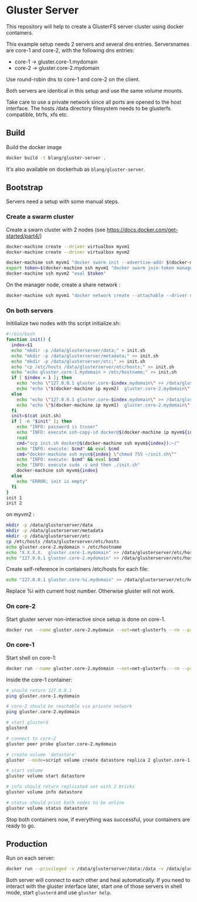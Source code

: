 # Gluster Server

This repository will help to create a GlusterFS server cluster using docker containers.

This example setup needs 2 servers and several dns entries. 
Serversnames are core-1 and core-2, with the following dns entries:
- core-1 -> gluster.core-1.mydomain
- core-2 -> gluster.core-2.mydomain

Use round-robin dns to core-1 and core-2 on the client.

Both servers are identical in this setup and use the same volume mounts.

Take care to use a private network since all ports are opened to the host interface.
The hosts /data directory filesystem needs to be glusterfs compatible, btrfs, xfs etc.

## Build

Build the docker image
```bash
docker build -t blang/gluster-server .
```

It's also available on dockerhub as `blang/gluster-server`.


## Bootstrap
Servers need a setup with some manual steps.

### Create a swarm cluster

Create a swarn cluster with 2 nodes (see https://docs.docker.com/get-started/part4/)

```bash
docker-machine create --driver virtualbox myvm1
docker-machine create --driver virtualbox myvm2
```
```bash
docker-machine ssh myvm1 "docker swarm init --advertise-addr $(docker-machine ip myvm1)"
export token=$(docker-machine ssh myvm1 "docker swarm join-token manager|grep token")
docker-machine ssh myvm2 "eval $token"
```

On the manager node, create a share network :
```bash
docker-machine ssh myvm1 "docker network create --attachable --driver overlay net-glusterfs"
```

### On both servers

Initilialize two nodes with ths script initialize.sh:
```bash
#!/bin/bash
function init() {
  index=$1
  echo "mkdir -p /data/glusterserver/data;" > init.sh
  echo "mkdir -p /data/glusterserver/metadata;" >> init.sh
  echo "mkdir -p /data/glusterserver/etc;" >> init.sh
  echo "cp /etc/hosts /data/glusterserver/etc/hosts;" >> init.sh
  echo "echo gluster.core-1.mydomain > /etc/hostname;" >> init.sh
  if [ $index = 1 ]; then
    echo "echo \"127.0.0.1 gluster.core-$index.mydomain\" >> /data/glusterserver/etc/hosts;" >> init.sh
    echo "echo \"$(docker-machine ip myvm2)  gluster.core-2.mydomain\" >> /data/glusterserver/etc/hosts;" >> init.sh
  else
    echo "echo \"127.0.0.1 gluster.core-$index.mydomain\" >> /data/glusterserver/etc/hosts;" >> init.sh
    echo "echo \"$(docker-machine ip myvm1)  gluster.core-2.mydomain\" >> /data/glusterserver/etc/hosts;" >> init.sh
  fi
  init=$(cat init.sh)
  if [ -n "$init" ]; then
    echo "INFO: password is tcuser"
    echo "INFO: execute ssh-copy-id docker@$(docker-machine ip myvm${index})..."
    read
    cmd="scp init.sh docker@$(docker-machine ssh myvm${index}):~/"
    echo "INFO: execute: $cmd" && eval $cmd
    cmd="docker-machine ssh myvm${index} \"chmod 755 ~/init.sh\""
    echo "INFO: execute: $cmd" && eval $cmd
    echo "INFO: execute sudo -s and then ./init.sh"
    docker-machine ssh myvm${index}
  else
    echo "ERROR; init is empty"
  fi
}
init 1
init 2
```

on myvm2 :
```bash
mkdir -p /data/glusterserver/data
mkdir -p /data/glusterserver/metadata
mkdir -p /data/glusterserver/etc
cp /etc/hosts /data/glusterserver/etc/hosts
echo gluster.core-2.mydomain > /etc/hostname
echo "X.X.X.X.  gluster.core-1.mydomain" >> /data/glusterserver/etc/hosts
echo "127.0.0.1 gluster.core-2.mydomain" >> /data/glusterserver/etc/hosts
```

Create self-reference in containers /etc/hosts for each file:
```bash
echo "127.0.0.1 gluster.core-%i.mydomain" >> /data/glusterserver/etc/hosts
```
Replace %i with current host number. Otherwise gluster will not work.

### On core-2
Start gluster server non-interactive since setup is done on core-1.

```bash
docker run --name gluster.core-2.mydomain --net=net-glusterfs --rm --privileged -v /data/glusterserver/data:/data -v /data/glusterserver/metadata:/var/lib/glusterd -v /data/glusterserver/etc/hosts:/etc/hosts -p 24007:24007 -p 24009:24009 -p 49152:49152 blang/gluster-server
```

### On core-1
Start shell on core-1:
```bash
docker run --name gluster.core-2.mydomain --net=net-glusterfs --rm --privileged -v /data/glusterserver/data:/data -v /data/glusterserver/metadata:/var/lib/glusterd -v /data/glusterserver/etc/hosts:/etc/hosts -p 24007:24007 -p 24009:24009 -p 49152:49152 -i -t blang/gluster-server /bin/bash
```

Inside the core-1 container:
```bash
# should return 127.0.0.1
ping gluster.core-1.mydomain

# core-2 should be reachable via private network
ping gluster.core-2.mydomain

# start glusterd
glusterd

# connect to core-2
gluster peer probe gluster.core-2.mydomain

# create volume 'datastore'
gluster --mode=script volume create datastore replica 2 gluster.core-1.mydomain:/data/datastore gluster.core-2.mydomain:/data/datastore

# start volume
gluster volume start datastore

# info should return replicated set with 2 bricks
gluster volume info datastore

# status should print both nodes to be online 
gluster volume status datastore
```

Stop both containers now, if everything was successful, your containers are ready to go.

## Production
Run on each server:

```bash
docker run --privileged -v /data/glusterserver/data:/data -v /data/glusterserver/metadata:/var/lib/glusterd -v /data/glusterserver/etc/hosts:/etc/hosts -p 24007:24007 -p 24009:24009 -p 49152:49152 blang/gluster-server
```

Both server will connect to each other and heal automatically.
If you need to interact with the gluster interface later, start one of those servers in shell mode, start `glusterd` and use `gluster help`.
